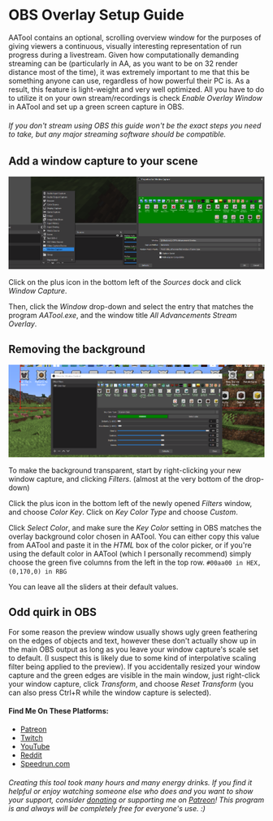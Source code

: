 # OBS Overlay Setup Guide
AATool contains an optional, scrolling overview window for the purposes of giving viewers a continuous, visually interesting representation of run progress during a livestream. Given how computationally demanding streaming can be (particularly in AA, as you want to be on 32 render distance most of the time), it was extremely important to me that this be something anyone can use, regardless of how powerful their PC is. As a result, this feature is light-weight and very well optimized. All you have to do to utilize it on your own stream/recordings is check *Enable Overlay Window* in AATool and set up a green screen capture in OBS.
###### If you don't stream using OBS this guide won't be the exact steps you need to take, but any major streaming software should be compatible.

## Add a window capture to your scene
![](info/obs_1.png)

Click on the plus icon in the bottom left of the *Sources* dock and click *Window Capture*.

Then, click the *Window* drop-down and select the entry that matches the program *AATool.exe*, and the window title *All Advancements Stream Overlay*.

## Removing the background
![](info/obs_2.png)

To make the background transparent, start by right-clicking your new window capture, and clicking *Filters*. (almost at the very bottom of the drop-down)

Click the plus icon in the bottom left of the newly opened *Filters* window, and choose *Color Key*. Click on *Key Color Type* and choose *Custom*. 

Click *Select Color*, and make sure the *Key Color* setting in OBS matches the overlay background color chosen in AATool. You can either copy this value from AATool and paste it in the *HTML* box of the color picker, or if you're using the default color in AATool (which I personally recommend) simply choose the green five columns from the left in the top row. ```#00aa00 in HEX, (0,170,0) in RBG``` 

You can leave all the sliders at their default values.

## Odd quirk in OBS

For some reason the preview window usually shows ugly green feathering on the edges of objects and text, however these don't actually show up in the main OBS output as long as you leave your window capture's scale set to default. (I suspect this is likely due to some kind of interpolative scaling filter being applied to the preview). If you accidentally resized your window capture and the green edges are visible in the main window, just right-click your window capture, click *Transform*, and choose *Reset Transform* (you can also press Ctrl+R while the window capture is selected).

#### Find Me On These Platforms:
- [Patreon](https://www.patreon.com/_ctm)
- [Twitch](https://www.twitch.tv/ctm_256)
- [YouTube](https://www.youtube.com/channel/UCdJ1FnTvTpna4VGkEyJ9_NA)
- [Reddit](https://www.reddit.com/user/_CTM_)
- [Speedrun.com](https://www.speedrun.com/user/CTM)

###### Creating this tool took many hours and many energy drinks. If you find it helpful or enjoy watching someone else who does and you want to show your support, consider [donating](https://www.paypal.com/donate?hosted_button_id=EN29468P8CY24) or supporting me on [Patreon](https://www.patreon.com/_ctm)! This program is and always will be completely free for everyone's use. :)
